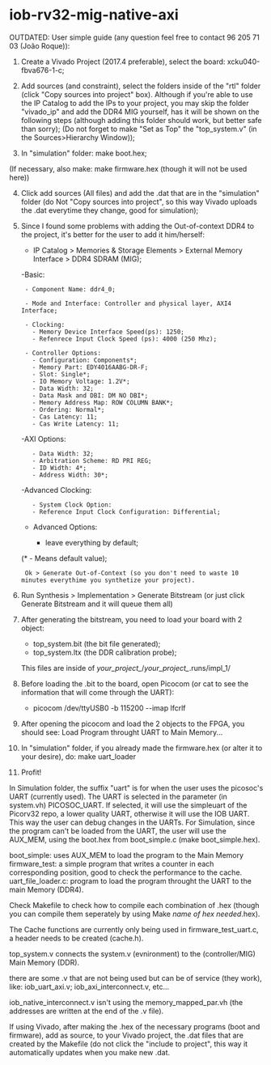 # iob-rv32-mig-native-axi
OUTDATED:
User simple guide (any question feel free to contact 96 205 71 03 (João Roque)):

1. Create a Vivado Project (2017.4 preferable), select the board: xcku040-fbva676-1-c; 

2. Add sources (and constraint), select the folders inside of the "rtl" folder (click "Copy sources into project" box). Although if you're able to use the IP Catalog to add the IPs to your project, you may skip the folder "vivado_ip" and add the DDR4 MIG yourself, has it will be shown on the following steps (although adding this folder should work, but better safe than sorry);
    (Do not forget to make "Set as Top" the "top_system.v" (in the Sources>Hierarchy Window));
3. In "simulation" folder: make boot.hex;

(If necessary, also make: make firmware.hex (though it will not be used here))

4. Click add sources (All files) and add the .dat that are in the "simulation" folder (do Not "Copy sources into project", so this way Vivado uploads the .dat everytime they change, good for simulation);

5. Since I found some problems with adding the Out-of-context DDR4 to the project, it's better for the user to add it him/herself:

	- IP Catalog > Memories & Storage Elements > External Memory Interface > DDR4 SDRAM (MIG);

	-Basic:

		- Component Name: ddr4_0;

		- Mode and Interface: Controller and physical layer, AXI4 Interface;

		- Clocking:
		  - Memory Device Interface Speed(ps): 1250;
		  - Refenrece Input Clock Speed (ps): 4000 (250 Mhz);

		- Controller Options:
		  - Configuration: Components*;
		  - Memory Part: EDY4016AABG-DR-F;
		  - Slot: Single*;
		  - IO Memory Voltage: 1.2V*;
		  - Data Width: 32;
		  - Data Mask and DBI: DM NO DBI*;
		  - Memory Address Map: ROW COLUMN BANK*;
		  - Ordering: Normal*;
		  - Cas Latency: 11;
		  - Cas Write Latency: 11;
	
	-AXI Options:
	
		  - Data Width: 32;
		  - Arbitration Scheme: RD PRI REG;
		  - ID Width: 4*;
		  - Address Width: 30*;

	 -Advanced Clocking:

		  - System Clock Option:
		  - Reference Input Clock Configuration: Differential;	

	 - Advanced Options:

		  - leave everything by default;

	(* - Means default value);
		
		Ok > Generate Out-of-Context (so you don't need to waste 10 minutes everythime you synthetize your project).
		
6. Run Synthesis > Implementation > Generate Bitstream (or just click Generate Bitstream and it will queue them all) 
7. After generating the bitstream, you need to load your board with 2 object:
	- top_system.bit (the bit file generated);
	- top_system.ltx (the DDR calibration probe);

	This files are inside of *your_project_*/*your_project_*.runs/impl_1/

8. Before loading the .bit to the board, open Picocom (or cat to see the information that will come through the UART):
	- picocom /dev/ttyUSB0 -b 115200 --imap lfcrlf
9. After opening the picocom and load the 2 objects to the FPGA, you should see:
	Load Program throught UART to Main Memory...
10. In "simulation" folder, if you already made the firmware.hex (or alter it to your desire), do: make uart_loader
11. Profit!

In Simulation folder, the suffix "uart" is for when the user uses the picosoc's UART (currently used).
The UART is selected in the parameter (in system.vh) PICOSOC_UART. If selected, it will use the simpleuart of the Picorv32 repo, a lower quality UART, otherwise it will use the IOB UART. This way the user can debug changes in the UARTs.
For Simulation, since the program can't be loaded from the UART, the user will use the AUX_MEM, using the boot.hex from boot_simple.c (make boot_simple.hex).

boot_simple: uses AUX_MEM to load the program to the Main Memory
firmware_test: a simple program that writes a counter in each corresponding position, good to check the performance to the cache.
uart_file_loader.c: program to load the program throught the UART to the main Memory (DDR4).

Check Makefile to check how to compile each combination of .hex (though you can compile them seperately by using Make *name of hex needed*.hex).

The Cache functions are currently only being used in firmware_test_uart.c, a header needs to be created (cache.h).

top_system.v connects the system.v (evnironment) to the (controller/MIG) Main Memory (DDR).

there are some .v that are not being used but can be of service (they work), like: iob_uart_axi.v; iob_axi_interconnect.v, etc...

iob_native_interconnect.v isn't using the memory_mapped_par.vh (the addresses are written at the end of the .v file).

If using Vivado, after making the .hex of the necessary programs (boot and firmware), add as source, to your Vivado project,  the .dat files that are created by the Makefile (do not click the "include to project",
this way it automatically updates when you make new .dat.

